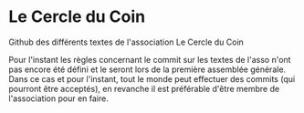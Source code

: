 # Le Cercle du Coin
Github des différents textes de l'association Le Cercle du Coin

Pour l'instant les règles concernant le commit sur les textes de l'asso n'ont pas encore été défini et le seront lors de la première assemblée générale. Dans ce cas et pour l'instant, tout le monde peut effectuer des commits (qui pourront être acceptés), en revanche il est préférable d'être membre de l'association pour en faire.
